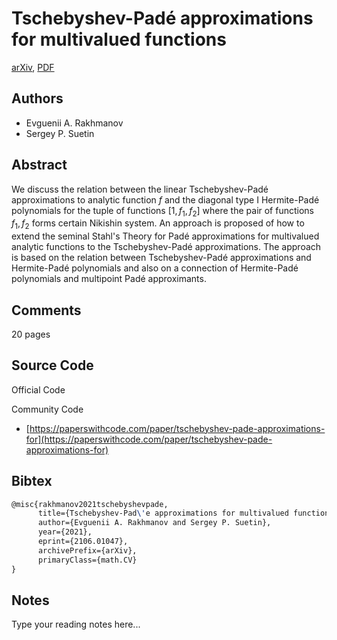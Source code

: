 
# Tschebyshev-Padé approximations for multivalued functions

[arXiv](https://arxiv.org/abs/2106.01047), [PDF](https://arxiv.org/pdf/2106.01047.pdf)

## Authors

- Evguenii A. Rakhmanov
- Sergey P. Suetin

## Abstract

We discuss the relation between the linear Tschebyshev-Padé approximations to analytic function $f$ and the diagonal type I Hermite-Padé polynomials for the tuple of functions $[1,f_1,f_2]$ where the pair of functions $f_1,f_2$ forms certain Nikishin system. An approach is proposed of how to extend the seminal Stahl's Theory for Padé approximations for multivalued analytic functions to the Tschebyshev-Padé approximations. The approach is based on the relation between Tschebyshev-Padé approximations and Hermite-Padé polynomials and also on a connection of Hermite-Padé polynomials and multipoint Padé approximants.

## Comments

20 pages

## Source Code

Official Code



Community Code

- [https://paperswithcode.com/paper/tschebyshev-pade-approximations-for](https://paperswithcode.com/paper/tschebyshev-pade-approximations-for)

## Bibtex

```tex
@misc{rakhmanov2021tschebyshevpade,
      title={Tschebyshev-Pad\'e approximations for multivalued functions}, 
      author={Evguenii A. Rakhmanov and Sergey P. Suetin},
      year={2021},
      eprint={2106.01047},
      archivePrefix={arXiv},
      primaryClass={math.CV}
}
```

## Notes

Type your reading notes here...

